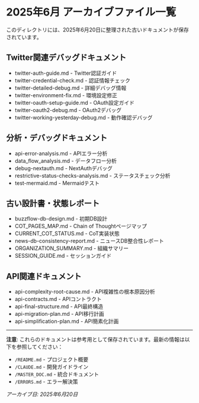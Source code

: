 # 2025年6月 アーカイブファイル一覧

このディレクトリには、2025年6月20日に整理された古いドキュメントが保存されています。

## Twitter関連デバッグドキュメント
- twitter-auth-guide.md - Twitter認証ガイド
- twitter-credential-check.md - 認証情報チェック
- twitter-detailed-debug.md - 詳細デバッグ情報
- twitter-environment-fix.md - 環境設定修正
- twitter-oauth-setup-guide.md - OAuth設定ガイド
- twitter-oauth2-debug.md - OAuth2デバッグ
- twitter-working-yesterday-debug.md - 動作確認デバッグ

## 分析・デバッグドキュメント
- api-error-analysis.md - APIエラー分析
- data_flow_analysis.md - データフロー分析
- debug-nextauth.md - NextAuthデバッグ
- restrictive-status-checks-analysis.md - ステータスチェック分析
- test-mermaid.md - Mermaidテスト

## 古い設計書・状態レポート
- buzzflow-db-design.md - 初期DB設計
- COT_PAGES_MAP.md - Chain of Thoughtページマップ
- CURRENT_COT_STATUS.md - CoT実装状態
- news-db-consistency-report.md - ニュースDB整合性レポート
- ORGANIZATION_SUMMARY.md - 組織サマリー
- SESSION_GUIDE.md - セッションガイド

## API関連ドキュメント
- api-complexity-root-cause.md - API複雑性の根本原因分析
- api-contracts.md - APIコントラクト
- api-final-structure.md - API最終構造
- api-migration-plan.md - API移行計画
- api-simplification-plan.md - API簡素化計画

---

**注意**: これらのドキュメントは参考用として保存されています。最新の情報は以下を参照してください：
- `/README.md` - プロジェクト概要
- `/CLAUDE.md` - 開発ガイドライン
- `/MASTER_DOC.md` - 統合ドキュメント
- `/ERRORS.md` - エラー解決策

*アーカイブ日: 2025年6月20日*